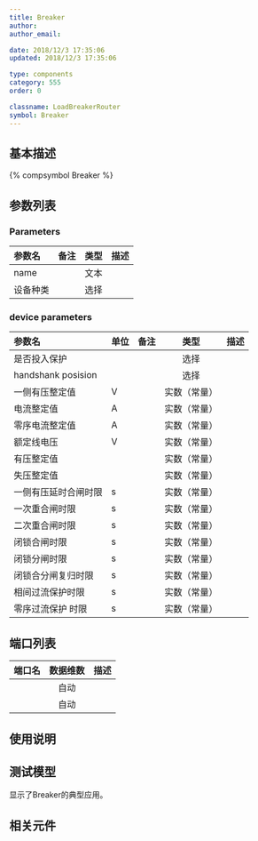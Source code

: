 ```yaml
---
title: Breaker
author: 
author_email:

date: 2018/12/3 17:35:06
updated: 2018/12/3 17:35:06

type: components
category: 555
order: 0

classname: LoadBreakerRouter
symbol: Breaker
---
```

## 基本描述
{% compsymbol Breaker %}

## 参数列表
### Parameters
| 参数名 | 备注 | 类型 | 描述 |
| :--- | :--- | :--: | :--- |
| name |  | 文本 |  |
| 设备种类 |  | 选择 |  |

### device parameters
| 参数名 | 单位 | 备注 | 类型 | 描述 |
| :--- | :--- | :--- | :--: | :--- |
| 是否投入保护 |  |  | 选择 |  |
| handshank posision |  |  | 选择 |  |
| 一侧有压整定值 | V |  | 实数（常量） |  |
| 电流整定值 | A |  | 实数（常量） |  |
| 零序电流整定值 | A |  | 实数（常量） |  |
| 额定线电压 | V |  | 实数（常量） |  |
| 有压整定值 |  |  | 实数（常量） |  |
| 失压整定值 |  |  | 实数（常量） |  |
| 一侧有压延时合闸时限 | s |  | 实数（常量） |  |
| 一次重合闸时限 | s |  | 实数（常量） |  |
| 二次重合闸时限 | s |  | 实数（常量） |  |
| 闭锁合闸时限 | s |  | 实数（常量） |  |
| 闭锁分闸时限 | s |  | 实数（常量） |  |
| 闭锁合分闸复归时限 | s |  | 实数（常量） |  |
| 相间过流保护时限 | s |  | 实数（常量） |  |
| 零序过流保护 时限 | s |  | 实数（常量） |  |


## 端口列表

| 端口名 | 数据维数 | 描述 |
| :--- | :--:  | :--- |
|  | 自动 | |                   
|  | 自动 | |                   

## 使用说明


## 测试模型
[<test name>](<test link>)显示了Breaker的典型应用。

## 相关元件


